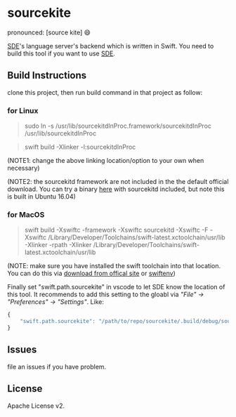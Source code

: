 # sourcekite

pronounced: [source kite] :smile:

[SDE](https://github.com/jinmingjian/sde)'s language server's backend which is written in Swift. You need to build this tool if you want to use [SDE](https://github.com/jinmingjian/sde).

## Build Instructions
clone this project, then run build command in that project as follow:

### for Linux
> sudo ln -s /usr/lib/sourcekitdInProc.framework/sourcekitdInProc /usr/lib/sourcekitdInProc

> swift build -Xlinker -l:sourcekitdInProc

(NOTE1: change the above linking location/option to your own when necessary)

(NOTE2: the sourcekitd framework are not included in the the default official download. You can try a binary [here](https://github.com/norio-nomura/docker-sourcekit-builder/releases) with sourcekitd included, but note this is built in Ubuntu 16.04)

### for MacOS
> swift build -Xswiftc -framework -Xswiftc sourcekitd -Xswiftc -F -Xswiftc /Library/Developer/Toolchains/swift-latest.xctoolchain/usr/lib -Xlinker -rpath -Xlinker /Library/Developer/Toolchains/swift-latest.xctoolchain/usr/lib

(NOTE: make sure you have installed the swift toolchain into that location. You can do this via [download from offical site](https://swift.org/download/#snapshots) or [swiftenv](https://swiftenv.fuller.li))

Finally set "swift.path.sourcekite" in vscode to let SDE know the location of this tool. It recommends to add this setting to the gloabl via _"File" -> "Preferences" -> "Settings"_. Like:

```javascript
{
    "swift.path.sourcekite": "/path/to/repo/sourcekite/.build/debug/sourcekite"
}
```


## Issues
file an issues if you have problem.

## License
Apache License v2.
